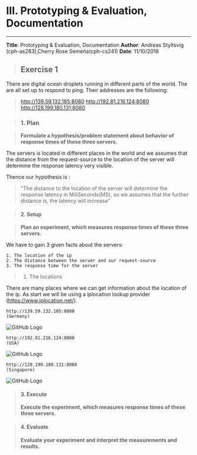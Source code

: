 # III. Prototyping & Evaluation, Documentation

---
**Title**: Prototyping & Evaluation, Documentation
**Author**: Andreas Styltsvig (cph-as283),Cherry Rose Semeña(cph-cs241)
**Date**: 11/10/2018


> ## Exercise 1 

There are digital ocean droplets running in different parts of the world. The are all set up to respond to ping. Their addresses are the following:

> http://139.59.132.185:8080
> http://192.81.216.124:8080
> http://128.199.180.131:8080

> ### 1. Plan

> **Formulate a hypothesis/problem statement about behavior of response times of these three servers.** 

The servers is located in different places in the world and we assumes that the distance from the request-source to the location of the server will determine the response latency very visible.

Thence our hypothesis is : 

> "The distance to the location of the server will determine the response latency in MiliSeconds(MS), so we assumes that the further distance is, the latency will increase"



> #### 2. Setup

> **Plan an experiment, which measures response times of these three servers.**

We have to gain 3 given facts about the servers:

	1. The location of the ip
	2. The distance between the server and our request-source
	3. The response time for the server

> 1. The locations

There are many places where we can get information about the location of the ip. As start we will be using a iplocation lookup provider (https://www.iplocation.net/).



``` 
http://139.59.132.185:8080
(Germany)
``` 
![GitHub Logo](https://i.gyazo.com/f4e2615c4960c316b86c17722058de6a.png)

```
http://192.81.216.124:8080
(USA)
```
![GitHub Logo](https://gyazo.com/5a36cdb7606e492645bc1847eacd448e.png)

```
http://128.199.180.131:8080
(Singapore)
```
![GitHub Logo](https://gyazo.com/f336814a849e51cddc23cf47a9e5b811.png)



> #### 3. Execute
> **Execute the experiment, which measures response times of these three servers.**


> #### 4. Evaluate
> **Evaluate your experiment and interpret the measurements and results.**
